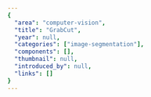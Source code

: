 ```yaml
---
{
  "area": "computer-vision",
  "title": "GrabCut",
  "year": null,
  "categories": ["image-segmentation"],
  "components": [],
  "thumbnail": null,
  "introduced_by": null,
  "links": []
}
---
```

